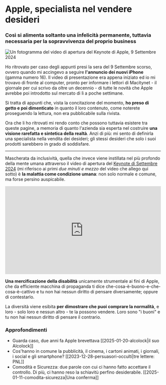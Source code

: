 # Apple, specialista nel vendere desideri

### Così si alimenta soltanto una infelicità permanente, tuttavia necessaria per la sopravvivenza del proprio business

![Un fotogramma del video di apertura del Keynote di Apple, 9 Settembre 2024](apple-disabili.jpg)

Ho ritrovato per caso degli appunti presi la sera del 9 Settembre scorso, ovvero quando mi accingevo a seguire **l'annuncio dei nuovi iPhone** (gamma numero 16). Il video di presentazione era appena iniziato ed io mi trovavo di fronte al computer, pronto per informare i lettori di Macitynet - il giornale per cui scrivo da oltre un decennio - di tutte le novità che Apple avrebbe poi introdotto sul mercato di lì a poche settimane.

Si tratta di appunti che, vista la concitazione del momento, **ho preso di getto e poi dimenticato** in quanto il loro contenuto, come noterete proseguendo la lettura, non era pubblicabile sulla rivista.

Ora che li ho ritrovati mi rendo conto che possono tuttavia esistere tra queste pagine, a memoria di quanto l'azienda sia esperta nel costruire **una visione rarefatta e sintetica della realtà**. Anzi di più: mi sento di definirla una specialista nella vendita dei desideri; gli stessi desideri che solo i suoi prodotti sarebbero in grado di soddisfare.

---

Mascherata da inclusività, quella che invece viene instillata nel più profondo della mente umana attraverso il video di apertura del [Keynote di Settembre 2024](https://www.youtube.com/watch?v=uarNiSl_uh4) (mi riferisco ai primi *due minuti e mezzo* del video che allego qui sotto) è **la malattia come condizione umana**: non solo normale e comune, ma forse persino auspicabile.

<div style="position: relative; padding-bottom: 56.25%; height: 0; overflow: hidden;">
  <iframe src="https://www.youtube.com/embed/uarNiSl_uh4" 
          style="position: absolute; top: 0; left: 0; width: 100%; height: 100%;" 
          frameborder="0" 
          allowfullscreen></iframe>
</div>

**Una mercificazione della disabilità** unicamente strumentale ai fini di Apple, che da efficiente macchina di propaganda ti dice che-cosa-è-buono-e-che-cosa-è-cattivo e tu non hai nessun diritto di pensare diversamente; oppure di contestarlo.

La diversità viene esibita **per dimostrare che puoi comprare la normalità**, e loro - solo loro e nessun altro - te la possono vendere. Loro sono "i buoni" e tu non hai nessun diritto di pensare il contrario.

### Approfondimenti

- Guarda caso, due anni fa Apple brevettava [[2025-01-20-alcolock|il suo Alcolock]]
- Cos'hanno in comune la pubblicità, il cinema, i cartoni animati, i giornali, i social e gli smartphone? [[2023-12-28-persuasori-occulti|tre lettere: PNL]]
- Comodità e Sicurezza: due parole con cui ci hanno fatto accettare il controllo. Di più, ci hanno reso la schiavitù perfino desiderabile. [[2025-01-11-comodita-sicurezza|Una conferma]]